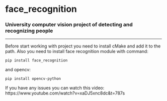# face_recognition
<h3>University computer vision project of detecting and recognizing people</h3>
<hr>
<p>Before start working with project you need to install cMake and add it to the path. Also you need to install face recognition module with command:</p>
<code>pip install face_recognition</code>
<p>and opencv:</p>
<code>pip install opencv-python</code>
<p>If you have any issues you can watch this video: https://www.youtube.com/watch?v=xaDJ5xnc8dc&t=787s </p>
